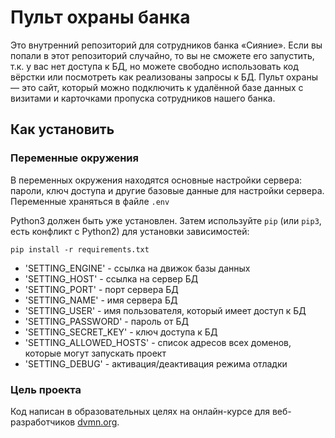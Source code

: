 # Пульт охраны банка

Это внутренний репозиторий для сотрудников банка «Сияние». Если вы попали в этот репозиторий случайно, то вы не сможете его запустить, т.к. у вас нет доступа к БД, но можете свободно использовать код вёрстки или посмотреть как реализованы запросы к БД.
Пульт охраны — это сайт, который можно подключить к удалённой базе данных с визитами и карточками пропуска сотрудников нашего банка.

## Как установить

### Переменные окружения

В переменных окружения находятся основные настройки сервера: пароли, ключ доступа и другие базовые данные для настройки сервера. Переменные храняться в файле `.env`

Python3 должен быть уже установлен. 
Затем используйте `pip` (или `pip3`, есть конфликт с Python2) для установки зависимостей:
```
pip install -r requirements.txt
```

- 'SETTING_ENGINE' - ссылка на движок базы данных
- 'SETTING_HOST' - ссылка на сервер БД
- 'SETTING_PORT' - порт сервера БД
- 'SETTING_NAME' - имя сервера БД
- 'SETTING_USER' - имя пользователя, который имеет доступ к БД
- 'SETTING_PASSWORD' - пароль от БД
- 'SETTING_SECRET_KEY' - ключ доступа к БД
- 'SETTING_ALLOWED_HOSTS' - список адресов всех доменов, которые могут запускать проект
- 'SETTING_DEBUG' - активация/деактивация режима отладки

### Цель проекта

Код написан в образовательных целях на онлайн-курсе для веб-разработчиков [dvmn.org](https://dvmn.org/).

